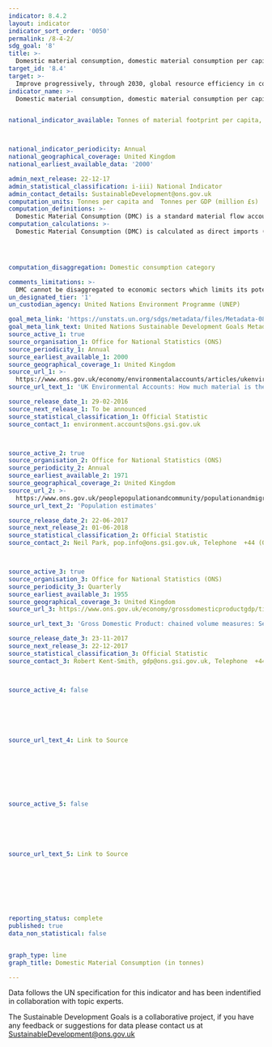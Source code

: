 ```yaml
---
indicator: 8.4.2
layout: indicator
indicator_sort_order: '0050'
permalink: /8-4-2/
sdg_goal: '8'
title: >-
  Domestic material consumption, domestic material consumption per capita, and domestic material consumption per GDP
target_id: '8.4'
target: >-
  Improve progressively, through 2030, global resource efficiency in consumption and production and endeavour to decouple economic growth from environmental degradation, in accordance with the 10-Year Framework of Programmes on Sustainable Consumption and Production, with developed countries taking the lead
indicator_name: >-
  Domestic material consumption, domestic material consumption per capita, and domestic material consumption per GDP


national_indicator_available: Tonnes of material footprint per capita, and per GDP in million GBP (£)



national_indicator_periodicity: Annual
national_geographical_coverage: United Kingdom
national_earliest_available_data: '2000'

admin_next_release: 22-12-17
admin_statistical_classification: i-iii) National Indicator
admin_contact_details: SustainableDevelopment@ons.gov.uk
computation_units: Tonnes per capita and  Tonnes per GDP (million £s)
computation_definitions: >-
  Domestic Material Consumption (DMC) is a standard material flow accounting (MFA) indicator and reports the apparent consumption of materials in a national economy. DMC reports the amount of materials that are used in a national economy. DMC is a territorial (production side) indicator. DMC also presents the amount of material that needs to be handled within an economy, which is either added to material stocks of buildings and transport infrastructure or used to fuel the economy as material throughput. DMC describes the physical dimension of economic processes and interactions. It can also be interpreted as long-term waste equivalent. Per-capita DMC describes the average level of material use in an economy – an environmental pressure indicator – and is also referred to as metabolic profile. DMC and Material Footprint (MF) need to be looked at in combination as they cover the two aspects of the economy, production and consumption (See indicators 8.4.1 and 12.2.1). The DMC reports the actual amount of material in an economy, MF the virtual amount required across the whole supply chain to service final demand. A country can, for instance have a very high DMC because it has a large primary production sector for export or a very low DMC because it has outsourced most of the material intensive industrial process to other countries. The material footprint corrects for both phenomena.
computation_calculations: >-
  Domestic Material Consumption (DMC) is calculated as direct imports (IM) of material plus domestic extraction (DE) of materials minus direct exports (EX) of materials measured in metric tonnes. DMC measure the amount of materials that are used in economic processes. It does not include materials that are mobilized the process of domestic extraction but do not enter the economic process. DMC is based on official economic statistics and it requires some modelling to adapt the source data to the methodological requirements of the MFA. The accounting standard and accounting methods are set out in the EUROSTAT guidebooks for MFA accounts in the latest edition of 2013. MFA accounting is also part of the central framework of the System of integrated Environmental-Economic Accounts (SEEA).




computation_disaggregation: Domestic consumption category

comments_limitations: >-
  DMC cannot be disaggregated to economic sectors which limits its potential to become a satellite account to the System of National Accounts (SNA). 
un_designated_tier: '1'
un_custodian_agency: United Nations Environment Programme (UNEP)

goal_meta_link: 'https://unstats.un.org/sdgs/metadata/files/Metadata-08-04-02.pdf'
goal_meta_link_text: United Nations Sustainable Development Goals Metadata (PDF 58.7 KB)
source_active_1: true
source_organisation_1: Office for National Statistics (ONS)
source_periodicity_1: Annual
source_earliest_available_1: 2000
source_geographical_coverage_1: United Kingdom
source_url_1: >-
  https://www.ons.gov.uk/economy/environmentalaccounts/articles/ukenvironmentalaccountshowmuchmaterialistheukconsuming/ukenvironmentalaccountshowmuchmaterialistheukconsuming
source_url_text_1: 'UK Environmental Accounts: How much material is the UK consuming?'

source_release_date_1: 29-02-2016
source_next_release_1: To be announced
source_statistical_classification_1: Official Statistic 
source_contact_1: environment.accounts@ons.gsi.gov.uk



source_active_2: true
source_organisation_2: Office for National Statistics (ONS)
source_periodicity_2: Annual
source_earliest_available_2: 1971
source_geographical_coverage_2: United Kingdom
source_url_2: >-
  https://www.ons.gov.uk/peoplepopulationandcommunity/populationandmigration/populationestimates
source_url_text_2: 'Population estimates'

source_release_date_2: 22-06-2017
source_next_release_2: 01-06-2018
source_statistical_classification_2: Official Statistic 
source_contact_2: Neil Park, pop.info@ons.gsi.gov.uk, Telephone  +44 (0)1329 444661



source_active_3: true
source_organisation_3: Office for National Statistics (ONS)
source_periodicity_3: Quarterly
source_earliest_available_3: 1955
source_geographical_coverage_3: United Kingdom
source_url_3: https://www.ons.gov.uk/economy/grossdomesticproductgdp/timeseries/abmi/pn2

source_url_text_3: 'Gross Domestic Product: chained volume measures: Seasonally adjusted £m'

source_release_date_3: 23-11-2017
source_next_release_3: 22-12-2017
source_statistical_classification_3: Official Statistic 
source_contact_3: Robert Kent-Smith, gdp@ons.gsi.gov.uk, Telephone  +44(0)1633 651618



source_active_4: false






source_url_text_4: Link to Source








source_active_5: false






source_url_text_5: Link to Source








reporting_status: complete
published: true
data_non_statistical: false


graph_type: line
graph_title: Domestic Material Consumption (in tonnes)

---
```

Data follows the UN specification for this indicator and has been indentified in collaboration with topic experts.
  
The Sustainable Development Goals is a collaborative project, if you have any feedback or suggestions for data please contact us at <SustainableDevelopment@ons.gov.uk>


